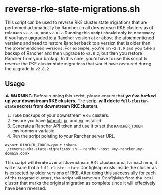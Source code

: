 # reverse-rke-state-migrations.sh
This script can be used to reverse RKE cluster state migrations that are performed automatically by Rancher on all downstream RKE clusters as of releases `v2.7.10`, and `v2.8.2`. Running this script should only be necessary if you have upgraded to a Rancher version at or above the aforementioned versions and need to restore Rancher back to a version that is older than the aforementioned versions. For example, you're on `v2.8.0` and you take a backup of Rancher and then upgrade to `v2.8.2`, but then you restore Rancher from your backup. In this case, you'd have to use this script to reverse the RKE cluster state migrations that would have occurred during the upgrade to `v2.8.2`.
 
## Usage
⚠️ **WARNING:** Before running this script, please ensure that **you've backed up your downstream RKE clusters**. The script **will delete `full-cluster-state` secrets from downstream RKE clusters**.
 
1. Take backups of your downstream RKE clusters.
2. Ensure you have [kubectl](https://kubernetes.io/docs/tasks/tools/#kubectl), [jq](https://jqlang.github.io/jq/), and [yq](https://mikefarah.gitbook.io/yq/#install) installed.
3. Generate a Rancher API token and use it to set the `RANCHER_TOKEN` environment variable.
4. Run the script pointing to your Rancher server URL.
 
```shell
export RANCHER_TOKEN=<your token>
./reverse-rke-state-migrations.sh --rancher-host <my-rancher.my-domain.com>
```
 
This script will iterate over all downstream RKE clusters and, for each one, it will ensure that a `full-cluster-state` ConfigMap exists inside the cluster as is expected by older versions of RKE. After doing this successfully for each of the targeted clusters, the script will remove a ConfigMap from the local cluster that marks the original migration as complete since it will effectively have been reversed.
